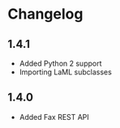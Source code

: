 # Changelog

## 1.4.1

- Added Python 2 support
- Importing LaML subclasses

## 1.4.0

- Added Fax REST API
